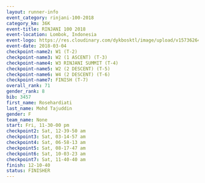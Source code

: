 ```yaml
---
layout: runner-info 
event_category: rinjani-100-2018 
category_km: 36K 
event-title: RINJANI 100 2018 
event-location: Lombok, Indonesia 
event-logo: https://res.cloudinary.com/dykbosktl/image/upload/v1573626435/Logo/Rinjani_eoufbh.png 
event-date: 2018-03-04 
checkpoint-name2: W1 (T-2) 
checkpoint-name3: W2 (1 ASCENT) (T-3) 
checkpoint-name4: W3 RINJANI SUMMIT (T-4) 
checkpoint-name5: W2 (2 DESCENT) (T-5) 
checkpoint-name6: W4 (2 DESCENT) (T-6) 
checkpoint-name7: FINISH (T-7) 
overall_rank: 71
gender_rank: 8
bib: 3457
first_name: Rosehardiati
last_name: Mohd Tajuddin
gender: F
team_name: None
start: Fri, 11-30-00 pm
checkpoint2: Sat, 12-39-50 am
checkpoint3: Sat, 03-14-57 am
checkpoint4: Sat, 06-58-13 am
checkpoint5: Sat, 08-17-47 am
checkpoint6: Sat, 10-03-23 am
checkpoint7: Sat, 11-40-40 am
finish: 12-10-40
status: FINISHER
---
```

